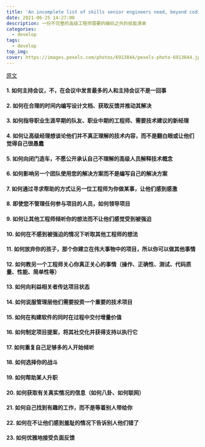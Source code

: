 ```yaml
---
title: 'An incomplete list of skills senior engineers need, beyond coding'
date: 2021-06-25 14:27:00
description: 一份不完整的高级工程师需要的编码之外的技能清单
categories:
  - develop
tags:
  - develop
top_img:
cover: https://images.pexels.com/photos/6913844/pexels-photo-6913844.jpeg
---
```


[原文](https://skamille.medium.com/an-incomplete-list-of-skills-senior-engineers-need-beyond-coding-8ed4a521b29f)

#### 1. 如何主持会议，不，在会议中发言最多的人和主持会议不是一回事

#### 2. 如何在合理的时间内编写设计文档、获取反馈并推动其解决

#### 3. 如何指导职业生涯早期的队友、职业中期的工程师、需要技术建议的新经理

#### 4. 如何让高级经理想谈论他们并不真正理解的技术内容，而不是翻白眼或让他们觉得自己很愚蠢

#### 5. 如何向闭门造车，不愿公开承认自己不理解的高级人员解释技术概念

#### 6. 如何影响另一个团队使用您的解决方案而不是编写自己的解决方案

#### 7. 如何通过寻求帮助的方式让另一位工程师为你做某事，让他们感到感激

#### 8. 即使您不管理任何参与项目的人员，如何领导项目

#### 9.  如何让其他工程师倾听你的想法而不让他们感觉受到被强迫

#### 10. 如何在不感到被强迫的情况下听取其他工程师的想法

#### 11. 如何放弃你的孩子，那个你建立在伟大事物中的项目，所以你可以做其他事情

#### 12. 如何教另一个工程师关心你真正关心的事情（操作、正确性、测试、代码质量、性能、简单性等）

#### 13. 如何向利益相关者传达项目状态

#### 14. 如何说服管理层他们需要投资一个重要的技术项目

#### 15. 如何在构建软件的同时在过程中交付增量价值

#### 16. 如何制定项目提案，将其社交化并获得支持以执行它

#### 17. 如何重复自己足够多的人开始倾听

#### 18. 如何选择你的战斗

#### 19. 如何帮助某人升职

#### 20. 如何获取有关真实情况的信息（如何八卦、如何联网）

#### 21. 如何自己找到有趣的工作，而不是等着别人带给你

#### 22. 如何在不让他们感到羞耻的情况下告诉别人他们错了

#### 23. 如何优雅地接受负面反馈
